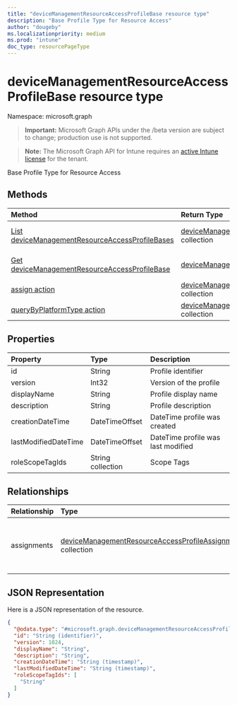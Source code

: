 ```yaml
---
title: "deviceManagementResourceAccessProfileBase resource type"
description: "Base Profile Type for Resource Access"
author: "dougeby"
ms.localizationpriority: medium
ms.prod: "intune"
doc_type: resourcePageType
---
```


# deviceManagementResourceAccessProfileBase resource type

Namespace: microsoft.graph

> **Important:** Microsoft Graph APIs under the /beta version are subject to change; production use is not supported.

> **Note:** The Microsoft Graph API for Intune requires an [active Intune license](https://go.microsoft.com/fwlink/?linkid=839381) for the tenant.

Base Profile Type for Resource Access

## Methods
|Method|Return Type|Description|
|:---|:---|:---|
|[List deviceManagementResourceAccessProfileBases](../api/intune-rapolicy-devicemanagementresourceaccessprofilebase-list.md)|[deviceManagementResourceAccessProfileBase](../resources/intune-rapolicy-devicemanagementresourceaccessprofilebase.md) collection|List properties and relationships of the [deviceManagementResourceAccessProfileBase](../resources/intune-rapolicy-devicemanagementresourceaccessprofilebase.md) objects.|
|[Get deviceManagementResourceAccessProfileBase](../api/intune-rapolicy-devicemanagementresourceaccessprofilebase-get.md)|[deviceManagementResourceAccessProfileBase](../resources/intune-rapolicy-devicemanagementresourceaccessprofilebase.md)|Read properties and relationships of the [deviceManagementResourceAccessProfileBase](../resources/intune-rapolicy-devicemanagementresourceaccessprofilebase.md) object.|
|[assign action](../api/intune-rapolicy-devicemanagementresourceaccessprofilebase-assign.md)|[deviceManagementResourceAccessProfileAssignment](../resources/intune-rapolicy-devicemanagementresourceaccessprofileassignment.md) collection|Not yet documented|
|[queryByPlatformType action](../api/intune-rapolicy-devicemanagementresourceaccessprofilebase-querybyplatformtype.md)|[deviceManagementResourceAccessProfileBase](../resources/intune-rapolicy-devicemanagementresourceaccessprofilebase.md) collection|Not yet documented|

## Properties
|Property|Type|Description|
|:---|:---|:---|
|id|String|Profile identifier|
|version|Int32|Version of the profile|
|displayName|String|Profile display name|
|description|String|Profile description|
|creationDateTime|DateTimeOffset|DateTime profile was created|
|lastModifiedDateTime|DateTimeOffset|DateTime profile was last modified|
|roleScopeTagIds|String collection|Scope Tags|

## Relationships
|Relationship|Type|Description|
|:---|:---|:---|
|assignments|[deviceManagementResourceAccessProfileAssignment](../resources/intune-rapolicy-devicemanagementresourceaccessprofileassignment.md) collection|The list of assignments for the device configuration profile.|

## JSON Representation
Here is a JSON representation of the resource.
<!-- {
  "blockType": "resource",
  "keyProperty": "id",
  "@odata.type": "microsoft.graph.deviceManagementResourceAccessProfileBase"
}
-->
``` json
{
  "@odata.type": "#microsoft.graph.deviceManagementResourceAccessProfileBase",
  "id": "String (identifier)",
  "version": 1024,
  "displayName": "String",
  "description": "String",
  "creationDateTime": "String (timestamp)",
  "lastModifiedDateTime": "String (timestamp)",
  "roleScopeTagIds": [
    "String"
  ]
}
```



